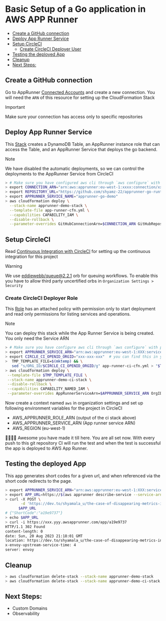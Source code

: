 # Basic Setup of a Go application in AWS APP Runner

 - [Create a GitHub connection](#create-a-github-connection)
 - [Deploy App Runner Service](#deploy-app-runner-service)
 - [Setup CircleCI](#setup-circleci)
   + [Create CircleCI Deployer User](#create-circleci-deployer-user)
 - [Testing the deployed App](#testing-the-deployed-app)
 - [Cleanup](#cleanup-)
 - [Next Steps:](#next-steps)

## Create a GitHub connection

Go to AppRunner [Connected Accounts] and create a new connection. You will need the `ARN` of this resource for setting up
the CloudFormation Stack

> [!IMPORTANT]  
> Make sure your connection has access only to specific repositories

## Deploy App Runner Service

This [Stack](app-runner-cfn.yml) creates a DynamoDB Table, an AppRunner instance role that can access the Table, and an AppRunner Service
that deploys the go backend. 

> [!NOTE]  
> We have disabled the automatic deployments, so we can control the deployments to the AppRunner Service from CircleCI

```bash
> # Make sure you have configured aws cli through `aws configure` with proper credentials
> export CONNECTION_ARN="arn:aws:apprunner:eu-west-1:xxxx:connection/xxx/xxx" # <- Copy this from connection created above
> export REPOSITORY_URL="https://github.com/shyamz-22/apprunner-go-runtime-app"
> export APPRUNNER_SERVICE_NAME="apprunner-go-demo"
> aws cloudformation deploy \
  --stack-name apprunner-demo-stack \
  --template-file app-runner-cfn.yml \
  --capabilities CAPABILITY_IAM \
  --disable-rollback \
  --parameter-overrides GitHubConnectionArn=$CONNECTION_ARN GitHubRepository=$REPOSITORY_URL AppRunnerServiceName=$APPRUNNER_SERVICE_NAME
```

## Setup CircleCI

Read [Continuous Integration with CircleCI] for setting up the continuous integration for this project

> [!Warning]
> We use [eddiewebb/queue@2.2.1] orb for queuing workflows.
> To enable this you have to allow third party uncertified orbs in `Organization Settings > Security`

### Create CircleCI Deployer Role
This [Role](app-runner-ci-cfn.yml) has an attached policy with permission only to start deployment and read only permissions for listing services and operations.

> [!NOTE]
> You can deploy this stack while the App Runner Service is being created. You only need the Service ARN

```bash
> # Make sure you have configure aws cli through `aws configure` with proper credentials
> export APPRUNNER_SERVICE_ARN="arn:aws:apprunner:eu-west-1:XXX:service/xxx/xxx" # <- Copy this from service created above
> export CIRCLE_CI_OPENID_ORGID="xxx-xxx-xxx"  # you can find this in your CircleCI organization settings
>  TMP_TEMPLATE_FILE=$(mktemp) && \
   sed "s/ORG_ID/$CIRCLE_CI_OPENID_ORGID/g" app-runner-ci-cfn.yml > "$TMP_TEMPLATE_FILE" 
> aws cloudformation deploy \
 --template-file $TMP_TEMPLATE_FILE \
 --stack-name apprunner-demo-ci-stack \
 --disable-rollback \
 --capabilities CAPABILITY_NAMED_IAM \
 --parameter-overrides AppRunnerServiceArn=$APPRUNNER_SERVICE_ARN OrgID=$CIRCLE_CI_OPENID_ORGID && rm $TMP_TEMPLATE_FILE 


```
Now create a context named `aws` in organization settings and set up following environment variables for the project in CircleCI

- AWS_APPRUNNER_ROLE_ARN (output of the ci stack above)
- AWS_APPRUNNER_SERVICE_ARN (App runner service ARN)
- AWS_REGION (eu-west-1)

🥳💃💃🥳 Awesome you have made it till here. You are all set now. With every push to this git repository
CI will run the test and when the test is successful the app is deployed to AWS App Runner.

## Testing the deployed App

This app generates short codes for a given url, and when referenced via the short code redirects to the page.

```bash
> export APPRUNNER_SERVICE_ARN="arn:aws:apprunner:eu-west-1:XXX:service/xxx/xxx" # <- Copy this from service created above
> export APP_URL=https://$(aws apprunner describe-service --service-arn $APPRUNNER_SERVICE_ARN --output text --query Service.ServiceUrl)/app/
> curl -X POST \
       -d 'https://dev.to/shyamala_u/the-case-of-disappearing-metrics-in-kubernetes-1kdh' \
      $APP_URL
# {"ShortCode":"a19e9737"}
> echo $APP_URL
> curl -i https://xxx.yyy.awsapprunner.com/app/a19e9737
HTTP/1.1 302 Found
content-length: 0
date: Sun, 20 Aug 2023 21:18:01 GMT
location: https://dev.to/shyamala_u/the-case-of-disappearing-metrics-in-kubernetes-1kdh # <- Redirected to the page
x-envoy-upstream-service-time: 4
server: envoy
```

## Cleanup

```bash
> aws cloudformation delete-stack --stack-name apprunner-demo-stack
> aws cloudformation delete-stack --stack-name apprunner-demo-ci-stack
```


## Next Steps:
- Custom Domains
- Observability


[Connected Accounts]: https://eu-west-1.console.aws.amazon.com/apprunner/home?region=eu-west-1#/connections
[Continuous Integration with CircleCI]: https://circleci.com/blog/setting-up-continuous-integration-with-github/
[eddiewebb/queue@2.2.1]:https://circleci.com/developer/orbs/orb/eddiewebb/queue?version=2.2.1#usage-queue_workflow
